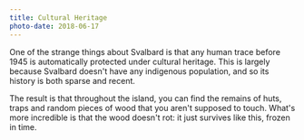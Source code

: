 ```yaml
---
title: Cultural Heritage
photo-date: 2018-06-17
---
```

One of the strange things about Svalbard is that any human trace before 1945 is automatically protected under cultural heritage. This is largely because Svalbard doesn't have any indigenous population, and so its history is both sparse and recent.

The result is that throughout the island, you can find the remains of huts, traps and random pieces of wood that you aren't supposed to touch. What's more incredible is that the wood doesn't rot: it just survives like this, frozen in time.
